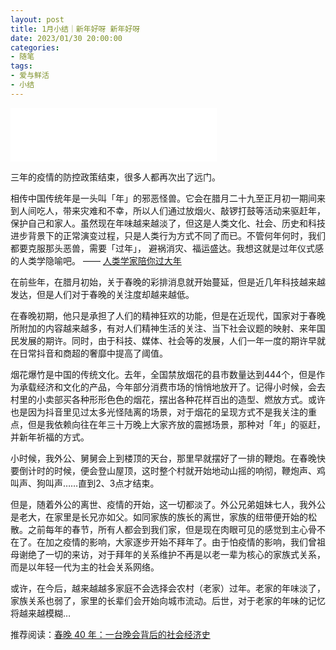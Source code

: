 ```yaml
---
layout: post
title: 1月小结｜新年好呀 新年好呀
date: 2023/01/30 20:00:00
categories:
- 随笔
tags:
- 爱与鲜活
- 小结
---
```


<iframe frameborder="no" border="0" marginwidth="0" marginheight="0" width=330 height=86 src="//music.163.com/outchain/player?type=2&id=2020625653&auto=1&height=66"></iframe>

三年的疫情的防控政策结束，很多人都再次出了远门。

相传中国传统年是一头叫「年」的邪恶怪兽。它会在腊月二十九至正月初一期间来到人间吃人，带来灾难和不幸，所以人们通过放烟火、敲锣打鼓等活动来驱赶年，保护自己和家人。虽然现在年味越来越淡了，但这是人类文化、社会、历史和科技进步背景下的正常演变过程，只是人类行为方式不同了而已。不管何年何时，我们都要克服那头恶兽，需要「过年」， 避祸消灾、福运盛达。我想这就是过年仪式感的人类学隐喻吧。 —— [人类学家陪你过大年](https://rizime.substack.com/p/175)

在前些年，在腊月初始，关于春晚的彩排消息就开始蔓延，但是近几年科技越来越发达，但是人们对于春晚的关注度却越来越低。

在春晚初期，他只是承担了人们的精神狂欢的功能，但是在近现代，国家对于春晚所附加的内容越来越多，有对人们精神生活的关注、当下社会议题的映射、来年国民发展的期许。同时，由于科技、媒体、社会等的发展，人们一年一度的期许早就在日常抖音和商超的奢靡中提高了阈值。

烟花爆竹是中国的传统文化。去年，全国禁放烟花的县市数量达到444个，但是作为承载经济和文化的产品，今年部分消费市场的悄悄地放开了。记得小时候，会去村里的小卖部买各种形形色色的烟花，摆出各种花样百出的造型、燃放方式。或许也是因为抖音里见过太多光怪陆离的场景，对于烟花的呈现方式不是我关注的重点，但是我依赖向往在年三十万晚上大家齐放的震撼场景，那种对「年」的驱赶，并新年祈福的方式。

小时候，我外公、舅舅会上到楼顶的天台，那里早就摆好了一排的鞭炮。在春晚快要倒计时的时候，便会登山屋顶，这时整个村就开始地动山摇的响彻，鞭炮声、鸡叫声、狗叫声……直到2、3点才结束。

但是，随着外公的离世、疫情的开始，这一切都淡了。外公兄弟姐妹七人，我外公是老大，在家里是长兄亦如父。如同家族的族长的离世，家族的纽带便开始的松散。之前每年的春节，所有人都会到我们家，但是现在肉眼可见的感觉到主心骨不在了。在加之疫情的影响，大家逐步开始不拜年了。由于怕疫情的影响，我们曾祖母谢绝了一切的来访，对于拜年的关系维护不再是以老一辈为核心的家族式关系，而是以年轻一代为主的社会关系网络。

或许，在今后，越来越越多家庭不会选择会农村（老家）过年。老家的年味淡了，家族关系也弱了，家里的长辈们会开始向城市流动。后世，对于老家的年味的记忆将越来越模糊…



推荐阅读：[春晚 40 年：一台晚会背后的社会经济史](https://www.xiaoyuzhoufm.com/episode/63c7e7a878910ae65c8dc9c9)